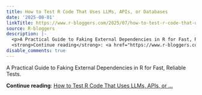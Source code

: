 ```yaml
---
title: How to Test R Code That Uses LLMs, APIs, or Databases
date: '2025-08-01'
linkTitle: https://www.r-bloggers.com/2025/07/how-to-test-r-code-that-uses-llms-apis-or-databases/
source: R-bloggers
description: |-
  <p>A Practical Guide to Faking External Dependencies in R for Fast, Reliable Tests.</p>
  <strong>Continue reading</strong>: <a href="https://www.r-bloggers.com/2025/07/how-to-test-r-code-that-uses-llms-apis-or-databases/">How to Test R Code That Uses LLMs, APIs, or ...
disable_comments: true
---
```

<p>A Practical Guide to Faking External Dependencies in R for Fast, Reliable Tests.</p>
<strong>Continue reading</strong>: <a href="https://www.r-bloggers.com/2025/07/how-to-test-r-code-that-uses-llms-apis-or-databases/">How to Test R Code That Uses LLMs, APIs, or ...